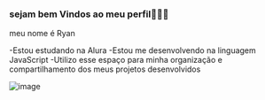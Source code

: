 ### sejam bem Vindos ao meu perfil💙🏬💙

meu nome é Ryan

-Estou estudando na Alura
-Estou me desenvolvendo na linguagem JavaScript
-Utilizo esse espaço para minha organização e 
compartilhamento dos meus projetos desenvolvidos 

![image](https://github.com/user-attachments/assets/b066fa75-1075-4a00-8767-eac2dbfc4697)
